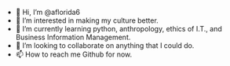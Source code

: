 - 👋 Hi, I’m @aflorida6
- 👀 I’m interested in making my culture better. 
- 🌱 I’m currently learning python, anthropology, ethics of I.T., and Business Information Management.
- 💞️ I’m looking to collaborate on anything that I could do. 
- 📫 How to reach me Github for now. 


